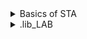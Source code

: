 <details>
<summary> Basics of STA </summary>
  
Min and Max Delay

<img width="719" alt="STA_1" src="https://github.com/user-attachments/assets/24b33a40-1bc4-49fc-9c75-87064450697a">

Delay:

*delay is a function of input transition and load capacitance.

*Delay of any gate is function of input transition and out put load.

*Where load is not only because of leangthy nets and also depends on number of load connected to it.

<img width="951" alt="bucket_" src="https://github.com/user-attachments/assets/55564053-200f-4770-bb49-debd51b6e69a">


<img width="722" alt="STA_2" src="https://github.com/user-attachments/assets/a54e09eb-3b5f-4d8c-b097-025ff2f379be">

<img width="722" alt="STA_3" src="https://github.com/user-attachments/assets/d5d11090-90cb-4e05-8e58-0b387b961825">

<img width="719" alt="STA_4" src="https://github.com/user-attachments/assets/0573fd3c-a2d5-4354-b382-32c52b1ee746">

<img width="721" alt="STA_5" src="https://github.com/user-attachments/assets/4267556b-eec8-47ba-9118-83ea6cad5c21">

<img width="718" alt="STA_6" src="https://github.com/user-attachments/assets/5fe9b614-5f2c-4aa7-aca1-1c0fe3937d02">

<img width="722" alt="STA_7" src="https://github.com/user-attachments/assets/3930a33d-cb52-4df3-879b-207729915022">

<img width="716" alt="STA_8" src="https://github.com/user-attachments/assets/db2fe7d9-1610-48c6-8cc6-cd3b8ef71c4a">

</details>
<details>
<summary>.lib_LAB</summary>
default_max_transition : 1.5000000000;

  
Load capacitance is depends on output capacistance, net capacitance and input capacitance of other gate.
This may incress the load capacitance this may leads to incress the transition.

<img width="814" alt="library_lab" src="https://github.com/user-attachments/assets/caa82235-6d58-461f-b324-7226a0a0dea3">

<img width="719" alt="next to flling edge" src="https://github.com/user-attachments/assets/e7c859a9-37e3-48f2-8f87-266dd6cb9154">

Delay Model Look Up Table:
It contains the delay information base on the Input transition and Output load.
Based on tranition and load DC will calculate the delay of the gate.

<img width="720" alt="Delay_model_table" src="https://github.com/user-attachments/assets/942c6d9b-5813-4246-bdf4-f547defc02cc">

Unetness:
OR and AND gate ---> have positive unetbess.

NOT, NAND and NOR--->negative unetness.

XOR ---->both positive and negative unetness.

<img width="602" alt="unateness_" src="https://github.com/user-attachments/assets/5d127f28-c4e1-41a2-ad67-653b932a37c1">



















  
</details>

